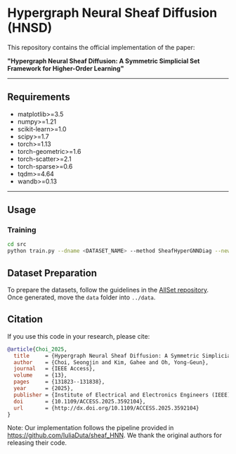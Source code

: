 # Hypergraph Neural Sheaf Diffusion (HNSD)

This repository contains the official implementation of the paper:

**"Hypergraph Neural Sheaf Diffusion: A Symmetric Simplicial Set Framework for Higher-Order Learning"** 

---

## Requirements
- matplotlib>=3.5
- numpy>=1.21
- scikit-learn>=1.0
- scipy>=1.7
- torch>=1.13
- torch-geometric>=1.6
- torch-scatter>=2.1
- torch-sparse>=0.6
- tqdm>=4.64
- wandb>=0.13

---

## Usage

### Training
```bash
cd src
python train.py --dname <DATASET_NAME> --method SheafHyperGNNDiag --new_edge True --earlystop True --plot True
```

## Dataset Preparation
To prepare the datasets, follow the guidelines in the [AllSet repository](https://github.com/jianhao2016/AllSet).  
Once generated, move the `data` folder into `../data`.

## Citation

If you use this code in your research, please cite:

```bibtex
@article{Choi_2025,
  title     = {Hypergraph Neural Sheaf Diffusion: A Symmetric Simplicial Set Framework for Higher-Order Learning},
  author    = {Choi, Seongjin and Kim, Gahee and Oh, Yong-Geun},
  journal   = {IEEE Access},
  volume    = {13},
  pages     = {131823--131838},
  year      = {2025},
  publisher = {Institute of Electrical and Electronics Engineers (IEEE)},
  doi       = {10.1109/ACCESS.2025.3592104},
  url       = {http://dx.doi.org/10.1109/ACCESS.2025.3592104}
}
```
Note: Our implementation follows the pipeline provided in https://github.com/IuliaDuta/sheaf_HNN. 
We thank the original authors for releasing their code.

